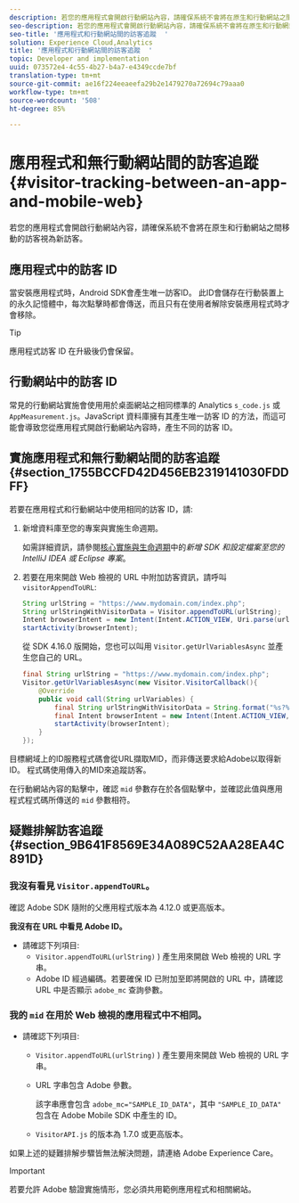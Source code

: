 ```yaml
---
description: 若您的應用程式會開啟行動網站內容，請確保系統不會將在原生和行動網站之間移動的訪客視為新訪客。
seo-description: 若您的應用程式會開啟行動網站內容，請確保系統不會將在原生和行動網站之間移動的訪客視為新訪客。
seo-title: '應用程式和行動網站間的訪客追蹤  '
solution: Experience Cloud,Analytics
title: '應用程式和行動網站間的訪客追蹤  '
topic: Developer and implementation
uuid: 073572e4-4c55-4b27-b4a7-e4349ccde7bf
translation-type: tm+mt
source-git-commit: ae16f224eeaeefa29b2e1479270a72694c79aaa0
workflow-type: tm+mt
source-wordcount: '508'
ht-degree: 85%

---
```



# 應用程式和無行動網站間的訪客追蹤 {#visitor-tracking-between-an-app-and-mobile-web}

若您的應用程式會開啟行動網站內容，請確保系統不會將在原生和行動網站之間移動的訪客視為新訪客。

## 應用程式中的訪客 ID

當安裝應用程式時，Android SDK會產生唯一訪客ID。 此ID會儲存在行動裝置上的永久記憶體中，每次點擊時都會傳送，而且只有在使用者解除安裝應用程式時才會移除。

>[!TIP]
>
>應用程式訪客 ID 在升級後仍會保留。

## 行動網站中的訪客 ID

常見的行動網站實施會使用用於桌面網站之相同標準的 Analytics `s_code.js` 或 `AppMeasurement.js`。JavaScript 資料庫擁有其產生唯一訪客 ID 的方法，而這可能會導致您從應用程式開啟行動網站內容時，產生不同的訪客 ID。

## 實施應用程式和無行動網站間的訪客追蹤 {#section_1755BCCFD42D456EB2319141030FDDFF}

若要在應用程式和行動網站中使用相同的訪客 ID，請:

1. 新增資料庫至您的專案與實施生命週期。

   如需詳細資訊，請參閱[核心實施與生命週期](/help/android/getting-started/dev-qs.md)中的&#x200B;*新增 SDK 和設定檔案至您的 IntelliJ IDEA 或 Eclipse 專案*。

1. 若要在用來開啟 Web 檢視的 URL 中附加訪客資訊，請呼叫 `visitorAppendToURL`:

   ```java
   String urlString = "https://www.mydomain.com/index.php"; 
   String urlStringWithVisitorData = Visitor.appendToURL(urlString); 
   Intent browserIntent = new Intent(Intent.ACTION_VIEW, Uri.parse(urlStringWithVisitorData)); 
   startActivity(browserIntent);
   ```

   從 SDK 4.16.0 版開始，您也可以叫用 `Visitor.getUrlVariablesAsync` 並產生您自己的 URL。

   ```java
   final String urlString = "https://www.mydomain.com/index.php"; 
   Visitor.getUrlVariablesAsync(new Visitor.VisitorCallback(){ 
       @Override 
       public void call(String urlVariables) { 
           final String urlStringWithVisitorData = String.format("%s?%s", urlString, urlVariables); 
           final Intent browserIntent = new Intent(Intent.ACTION_VIEW, Uri.parse(urlStringWithVisitorData)); 
           startActivity(browserIntent); 
       } 
   });
   ```

目標網域上的ID服務程式碼會從URL擷取MID，而非傳送要求給Adobe以取得新ID。 程式碼使用傳入的MID來追蹤訪客。

在行動網站內容的點擊中，確認 `mid` 參數存在於各個點擊中，並確認此值與應用程式程式碼所傳送的 `mid` 參數相符。

## 疑難排解訪客追蹤 {#section_9B641F8569E34A089C52AA28EA4C891D}

### 我沒有看見 `Visitor.appendToURL`。

確認 Adobe SDK 隨附的父應用程式版本為 4.12.0 或更高版本。

**我沒有在 URL 中看見 Adobe ID。**

* 請確認下列項目:
   * `Visitor.appendToURL(urlString)` ) 產生用來開啟 Web 檢視的 URL 字串。
   * Adobe ID 經過編碼。若要確保 ID 已附加至即將開啟的 URL 中，請確認 URL 中是否顯示 `adobe_mc` 查詢參數。

### 我的 `mid` 在用於 Web 檢視的應用程式中不相同。

* 請確認下列項目:

   * `Visitor.appendToURL(urlString)` ) 產生要用來開啟 Web 檢視的 URL 字串。
   * URL 字串包含 Adobe 參數。

      該字串應會包含 `adobe_mc="SAMPLE_ID_DATA"`，其中 `"SAMPLE_ID_DATA"` 包含在 Adobe Mobile SDK 中產生的 ID。
   * `VisitorAPI.js` 的版本為 1.7.0 或更高版本。

如果上述的疑難排解步驟皆無法解決問題，請連絡 Adobe Experience Care。

>[!IMPORTANT]
>
>若要允許 Adobe 驗證實施情形，您必須共用範例應用程式和相關網站。

